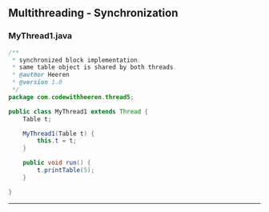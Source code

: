 ## Multithreading - Synchronization

### MyThread1.java

```java
/**
 * synchronized block implementation.
 * same table object is shared by both threads.
 * @author Heeren
 * @version 1.0
 */
package com.codewithheeren.thread5;

public class MyThread1 extends Thread {
	Table t;

	MyThread1(Table t) {
		this.t = t;
	}

	public void run() {
		t.printTable(5);
	}

}
```
---